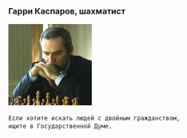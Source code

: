 ﻿<!--2020-04-03 18:01:11-->
### Гарри Каспаров, шахматист
<img src="./kasparov.jpg">

    Если хотите искать людей с двойным гражданством, 
    ищите в Государственной Думе.
